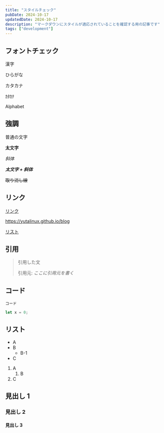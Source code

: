 ```yaml
---
title: "スタイルチェック"
pubDate: 2024-10-17
updatedDate: 2024-10-17
description: "マークダウンにスタイルが適応されていることを確認する用の記事です"
tags: ["development"]
---
```


## フォントチェック

漢字

ひらがな

カタカナ

ｶﾀｶﾅ

Alphabet

## 強調

普通の文字

**太文字**

_斜体_

**_太文字 + 斜体_**

~~取り消し線~~

## リンク

[リンク](https://yutalinux.github.io/blog)

https://yutalinux.github.io/blog

[リスト](#リスト)

## 引用

> 引用した文
>
> 引用元: <cite>ここに引用元を書く</cite>

## コード

`コード`

```js
let x = 0;
```

## リスト

- A
- B
  - B-1
- C

1. A
   1. B
2. C

## 見出し 1

### 見出し 2

#### 見出し 3
